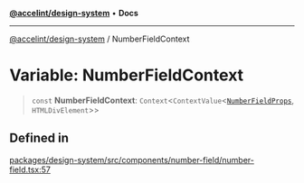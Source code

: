 [**@accelint/design-system**](../README.md) • **Docs**

***

[@accelint/design-system](../README.md) / NumberFieldContext

# Variable: NumberFieldContext

> `const` **NumberFieldContext**: `Context`\<`ContextValue`\<[`NumberFieldProps`](../type-aliases/NumberFieldProps.md), `HTMLDivElement`\>\>

## Defined in

[packages/design-system/src/components/number-field/number-field.tsx:57](https://github.com/gohypergiant/standard-toolkit/blob/258694cea8ed8bbd956b3cf5da47c2c9debcf127/packages/design-system/src/components/number-field/number-field.tsx#L57)
